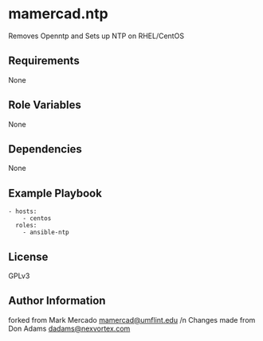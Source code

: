 mamercad.ntp
============

Removes Openntp and Sets up NTP on RHEL/CentOS

Requirements
------------

None

Role Variables
--------------

None

Dependencies
------------

None

Example Playbook
----------------

    - hosts:
        - centos
      roles:
        - ansible-ntp

License
-------

GPLv3

Author Information
------------------

forked from Mark Mercado <mamercad@umflint.edu> /n
Changes made from Don Adams <dadams@nexvortex.com>


